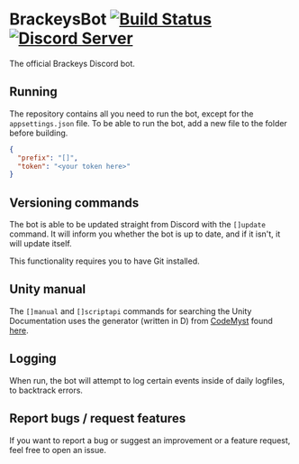# BrackeysBot [![Build Status](https://travis-ci.com/YilianSource/brackeys-bot.svg?branch=master)](https://travis-ci.com/YilianSource/brackeys-bot) [![Discord Server](https://discordapp.com/api/guilds/243005537342586880/widget.png)](https://discord.gg/brackeys)

The official Brackeys Discord bot.

## Running

The repository contains all you need to run the bot, except for the `appsettings.json` file.
To be able to run the bot, add a new file to the folder before building.

```json
{
  "prefix": "[]",
  "token": "<your token here>"
}
```

## Versioning commands

The bot is able to be updated straight from Discord with the `[]update` command.
It will inform you whether the bot is up to date, and if it isn't, it will update itself.

This functionality requires you to have Git installed.

## Unity manual

The `[]manual` and `[]scriptapi` commands for searching the Unity Documentation uses the generator (written in D) from [CodeMyst](https://github.com/CodeMyst) found [here](https://github.com/CodeMyst/UnityDocumentationGenerator).

## Logging

When run, the bot will attempt to log certain events inside of daily logfiles, to backtrack errors.

## Report bugs / request features

If you want to report a bug or suggest an improvement or a feature request, feel free to open an issue.
